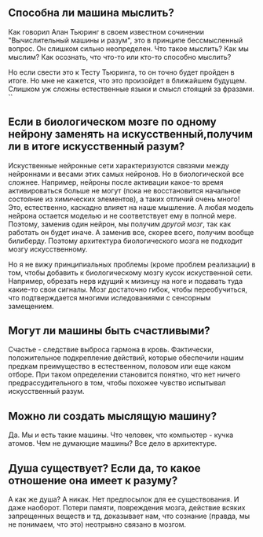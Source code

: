 ## Способна ли машина мыслить?
Как говорил Алан Тьюринг в своем известном сочинении "Вычислительный машины и разум", 
это в принципе бессмысленный вопрос. Он слишком сильно неопределен. Что такое мыслить? 
Как мы мыслим? Как осознать, что что-то или кто-то способно мыслить? 

Но если свести это к Тесту Тьюринга, то он точно будет пройден в итоге. Но мне 
не кажется, что это произойдет в ближайшем будущем. Слишком уж сложны естественные языки
и смысл стоящий за фразами.
``
## Если в биологическом мозге по одному нейрону заменять на искусственный,получим ли в итоге искусственный разум?
Искуственные нейронные сети характеризуются связями между нейроннами и весами 
этих самых нейронов. Но в биологической все сложнее. Например, нейроны после активации
какое-то время активироваться больше не могут (пока не восстановится начальное 
состояние из химических элементов), а таких отличий очень много! Это, естественно, 
каскадно влияет на наше мышление. А любая модель нейрона остается моделью и не 
соответствует ему в полной мере. Поэтому, заменив один нейрон, мы получим *другой мозг*, 
так как работать он будет иначе. А заменив все, скорее всего, получим вообще билиберду. 
Поэтому архитектура биологического мозга не подходит мозгу искусственному.

Но я не вижу принципиальных проблемы (кроме проблем реализации) в том, чтобы добавить 
к биологическому мозгу кусок искуственной сети. Например, обрезать нерв идущий к мизинцу 
на ноге и подавать туда какие-то свои сигналы. Мозг достаточно гибок, чтобы переобучиться, 
что подтверждается многими иследованиями с сенсорным замещением.

## Могут ли машины быть счастливыми?
Счастье - следствие выброса гармона в кровь. Фактически, положительное подкрепление действий,
которые обеспечили нашим предкам преимущество в естественном, половом или еще каком отборе.
При таком определении становится понятно, что нет ничего предрассудительного в том, чтобы похожее
чувство испытывал искусственный разум.

## Можно ли создать мыслящую машину?
Да. Мы и есть такие машины. Что человек, что компьютер - кучка атомов. Чем не думающие машины? 
Все дело в архитектуре.  

## Душа существует? Если да, то какое отношение она имеет к разуму?
А как же душа? А никак. Нет предпосылок для ее существования. И даже наоборот. Потери памяти, 
повреждения мозга, действие всяких запрещенных веществ и тд, доказывает нам, что сознание (правда, 
мы не понимаем, что это) неотрывно связано в мозгом.
